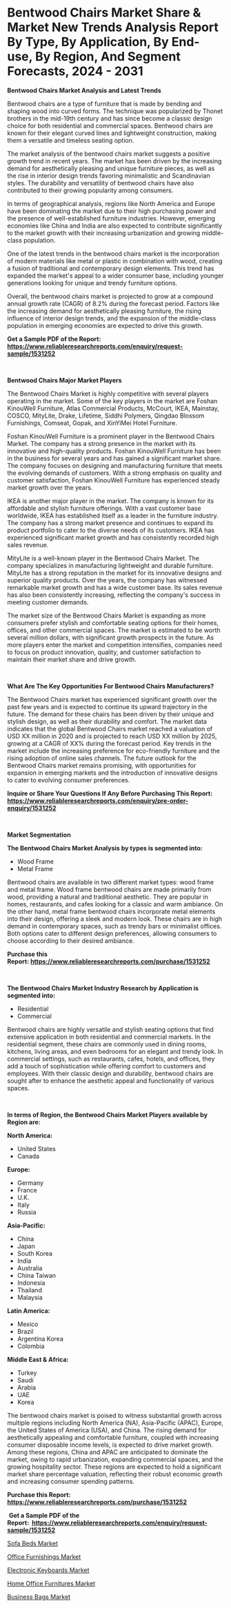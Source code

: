 <p><h1>Bentwood Chairs Market Share & Market New Trends Analysis Report By Type, By Application, By End-use, By Region, And Segment Forecasts, 2024 - 2031</h1></p><p><strong>Bentwood Chairs Market Analysis and Latest Trends</strong></p>
<p><p>Bentwood chairs are a type of furniture that is made by bending and shaping wood into curved forms. The technique was popularized by Thonet brothers in the mid-19th century and has since become a classic design choice for both residential and commercial spaces. Bentwood chairs are known for their elegant curved lines and lightweight construction, making them a versatile and timeless seating option.</p><p>The market analysis of the bentwood chairs market suggests a positive growth trend in recent years. The market has been driven by the increasing demand for aesthetically pleasing and unique furniture pieces, as well as the rise in interior design trends favoring minimalistic and Scandinavian styles. The durability and versatility of bentwood chairs have also contributed to their growing popularity among consumers.</p><p>In terms of geographical analysis, regions like North America and Europe have been dominating the market due to their high purchasing power and the presence of well-established furniture industries. However, emerging economies like China and India are also expected to contribute significantly to the market growth with their increasing urbanization and growing middle-class population.</p><p>One of the latest trends in the bentwood chairs market is the incorporation of modern materials like metal or plastic in combination with wood, creating a fusion of traditional and contemporary design elements. This trend has expanded the market's appeal to a wider consumer base, including younger generations looking for unique and trendy furniture options.</p><p>Overall, the bentwood chairs market is projected to grow at a compound annual growth rate (CAGR) of 8.2% during the forecast period. Factors like the increasing demand for aesthetically pleasing furniture, the rising influence of interior design trends, and the expansion of the middle-class population in emerging economies are expected to drive this growth.</p></p>
<p><strong>Get a Sample PDF of the Report:&nbsp; <a href="https://www.reliableresearchreports.com/enquiry/request-sample/1531252">https://www.reliableresearchreports.com/enquiry/request-sample/1531252</a></strong></p>
<p>&nbsp;</p>
<p><strong>Bentwood Chairs Major Market Players</strong></p>
<p><p>The Bentwood Chairs Market is highly competitive with several players operating in the market. Some of the key players in the market are Foshan KinouWell Furniture, Atlas Commercial Products, McCourt, IKEA, Mainstay, COSCO, MityLite, Drake, Lifetime, Siddhi Polymers, Qingdao Blossom Furnishings, Comseat, Gopak, and XinYiMei Hotel Furniture.</p><p>Foshan KinouWell Furniture is a prominent player in the Bentwood Chairs Market. The company has a strong presence in the market with its innovative and high-quality products. Foshan KinouWell Furniture has been in the business for several years and has gained a significant market share. The company focuses on designing and manufacturing furniture that meets the evolving demands of customers. With a strong emphasis on quality and customer satisfaction, Foshan KinouWell Furniture has experienced steady market growth over the years.</p><p>IKEA is another major player in the market. The company is known for its affordable and stylish furniture offerings. With a vast customer base worldwide, IKEA has established itself as a leader in the furniture industry. The company has a strong market presence and continues to expand its product portfolio to cater to the diverse needs of its customers. IKEA has experienced significant market growth and has consistently recorded high sales revenue.</p><p>MityLite is a well-known player in the Bentwood Chairs Market. The company specializes in manufacturing lightweight and durable furniture. MityLite has a strong reputation in the market for its innovative designs and superior quality products. Over the years, the company has witnessed remarkable market growth and has a wide customer base. Its sales revenue has also been consistently increasing, reflecting the company's success in meeting customer demands.</p><p>The market size of the Bentwood Chairs Market is expanding as more consumers prefer stylish and comfortable seating options for their homes, offices, and other commercial spaces. The market is estimated to be worth several million dollars, with significant growth prospects in the future. As more players enter the market and competition intensifies, companies need to focus on product innovation, quality, and customer satisfaction to maintain their market share and drive growth.</p></p>
<p>&nbsp;</p>
<p><strong>What Are The Key Opportunities For Bentwood Chairs Manufacturers?</strong></p>
<p><p>The Bentwood Chairs market has experienced significant growth over the past few years and is expected to continue its upward trajectory in the future. The demand for these chairs has been driven by their unique and stylish design, as well as their durability and comfort. The market data indicates that the global Bentwood Chairs market reached a valuation of USD XX million in 2020 and is projected to reach USD XX million by 2025, growing at a CAGR of XX% during the forecast period. Key trends in the market include the increasing preference for eco-friendly furniture and the rising adoption of online sales channels. The future outlook for the Bentwood Chairs market remains promising, with opportunities for expansion in emerging markets and the introduction of innovative designs to cater to evolving consumer preferences.</p></p>
<p><strong>Inquire or Share Your Questions If Any Before Purchasing This Report: <a href="https://www.reliableresearchreports.com/enquiry/pre-order-enquiry/1531252">https://www.reliableresearchreports.com/enquiry/pre-order-enquiry/1531252</a></strong></p>
<p>&nbsp;</p>
<p><strong>Market Segmentation</strong></p>
<p><strong>The Bentwood Chairs Market Analysis by types is segmented into:</strong></p>
<p><ul><li>Wood Frame</li><li>Metal Frame</li></ul></p>
<p><p>Bentwood chairs are available in two different market types: wood frame and metal frame. Wood frame bentwood chairs are made primarily from wood, providing a natural and traditional aesthetic. They are popular in homes, restaurants, and cafes looking for a classic and warm ambiance. On the other hand, metal frame bentwood chairs incorporate metal elements into their design, offering a sleek and modern look. These chairs are in high demand in contemporary spaces, such as trendy bars or minimalist offices. Both options cater to different design preferences, allowing consumers to choose according to their desired ambiance.</p></p>
<p><strong>Purchase this Report:&nbsp;<a href="https://www.reliableresearchreports.com/purchase/1531252">https://www.reliableresearchreports.com/purchase/1531252</a></strong></p>
<p>&nbsp;</p>
<p><strong>The Bentwood Chairs Market Industry Research by Application is segmented into:</strong></p>
<p><ul><li>Residential</li><li>Commercial</li></ul></p>
<p><p>Bentwood chairs are highly versatile and stylish seating options that find extensive application in both residential and commercial markets. In the residential segment, these chairs are commonly used in dining rooms, kitchens, living areas, and even bedrooms for an elegant and trendy look. In commercial settings, such as restaurants, cafes, hotels, and offices, they add a touch of sophistication while offering comfort to customers and employees. With their classic design and durability, bentwood chairs are sought after to enhance the aesthetic appeal and functionality of various spaces.</p></p>
<p>&nbsp;</p>
<p><strong>In terms of Region, the Bentwood Chairs Market Players available by Region are:</strong></p>
<p>
    <p> <strong> North America: </strong>
        <ul>
            <li>United States</li>
            <li>Canada</li>
        </ul>
        </p> 
    <p> <strong> Europe: </strong>
        <ul>
            <li>Germany</li>
            <li>France</li>
            <li>U.K.</li>
            <li>Italy</li>
            <li>Russia</li>
        </ul>
        </p> 
    <p> <strong> Asia-Pacific: </strong>
        <ul>
            <li>China</li>
            <li>Japan</li>
            <li>South Korea</li>
            <li>India</li>
            <li>Australia</li>
            <li>China Taiwan</li>
            <li>Indonesia</li>
            <li>Thailand</li>
            <li>Malaysia</li>
        </ul>
        </p> 
    <p> <strong> Latin America: </strong>
        <ul>
            <li>Mexico</li>
            <li>Brazil</li>
            <li>Argentina Korea</li>
            <li>Colombia</li>
        </ul>
        </p> 
    <p> <strong> Middle East & Africa: </strong>
        <ul>
            <li>Turkey</li>
            <li>Saudi</li>
            <li>Arabia</li>
            <li>UAE</li>
            <li>Korea</li>
        </ul>
    </p>
    </p>
<p><p>The bentwood chairs market is poised to witness substantial growth across multiple regions including North America (NA), Asia-Pacific (APAC), Europe, the United States of America (USA), and China. The rising demand for aesthetically appealing and comfortable furniture, coupled with increasing consumer disposable income levels, is expected to drive market growth. Among these regions, China and APAC are anticipated to dominate the market, owing to rapid urbanization, expanding commercial spaces, and the growing hospitality sector. These regions are expected to hold a significant market share percentage valuation, reflecting their robust economic growth and increasing consumer spending patterns.</p></p>
<p><strong>Purchase this Report: <a href="https://www.reliableresearchreports.com/purchase/1531252">https://www.reliableresearchreports.com/purchase/1531252</a></strong></p>
<p>&nbsp;<strong>Get a Sample PDF of the Report:&nbsp;&nbsp;<a href="https://www.reliableresearchreports.com/enquiry/request-sample/1531252">https://www.reliableresearchreports.com/enquiry/request-sample/1531252</a></strong></p>
<p><strong></strong></p>
<p><p><a href="https://github.com/Krish2023na/Market-Research-Report-List-2/blob/main/sofa-beds-market.md">Sofa Beds Market</a></p><p><a href="https://github.com/merzlyukov93/Market-Research-Report-List-2/blob/main/office-furnishings-market.md">Office Furnishings Market</a></p><p><a href="https://github.com/zebdakicsin/Market-Research-Report-List-2/blob/main/electronic-keyboards-market.md">Electronic Keyboards Market</a></p><p><a href="https://github.com/sofyaavrova/Market-Research-Report-List-2/blob/main/home-office-furnitures-market.md">Home Office Furnitures Market</a></p><p><a href="https://github.com/kholmovskayalyudmila/Market-Research-Report-List-2/blob/main/business-bags-market.md">Business Bags Market</a></p></p>